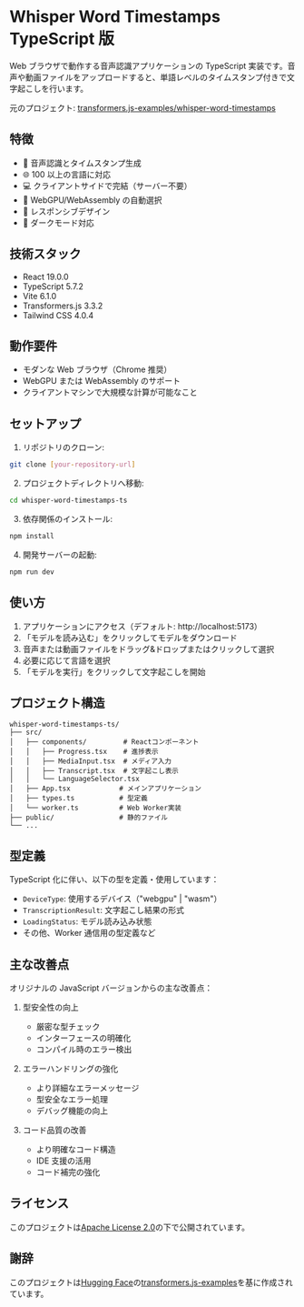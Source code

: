 # Whisper Word Timestamps TypeScript 版

Web ブラウザで動作する音声認識アプリケーションの TypeScript 実装です。音声や動画ファイルをアップロードすると、単語レベルのタイムスタンプ付きで文字起こしを行います。

元のプロジェクト: [transformers.js-examples/whisper-word-timestamps](https://github.com/huggingface/transformers.js-examples/tree/main/whisper-word-timestamps)

## 特徴

- 🎯 音声認識とタイムスタンプ生成
- 🌐 100 以上の言語に対応
- 💻 クライアントサイドで完結（サーバー不要）
- 🔄 WebGPU/WebAssembly の自動選択
- 📱 レスポンシブデザイン
- 🌙 ダークモード対応

## 技術スタック

- React 19.0.0
- TypeScript 5.7.2
- Vite 6.1.0
- Transformers.js 3.3.2
- Tailwind CSS 4.0.4

## 動作要件

- モダンな Web ブラウザ（Chrome 推奨）
- WebGPU または WebAssembly のサポート
- クライアントマシンで大規模な計算が可能なこと

## セットアップ

1. リポジトリのクローン:

```sh
git clone [your-repository-url]
```

2. プロジェクトディレクトリへ移動:

```sh
cd whisper-word-timestamps-ts
```

3. 依存関係のインストール:

```sh
npm install
```

4. 開発サーバーの起動:

```sh
npm run dev
```

## 使い方

1. アプリケーションにアクセス（デフォルト: http://localhost:5173）
2. 「モデルを読み込む」をクリックしてモデルをダウンロード
3. 音声または動画ファイルをドラッグ&ドロップまたはクリックして選択
4. 必要に応じて言語を選択
5. 「モデルを実行」をクリックして文字起こしを開始

## プロジェクト構造

```
whisper-word-timestamps-ts/
├── src/
│   ├── components/         # Reactコンポーネント
│   │   ├── Progress.tsx    # 進捗表示
│   │   ├── MediaInput.tsx  # メディア入力
│   │   ├── Transcript.tsx  # 文字起こし表示
│   │   └── LanguageSelector.tsx
│   ├── App.tsx            # メインアプリケーション
│   ├── types.ts           # 型定義
│   └── worker.ts          # Web Worker実装
├── public/                # 静的ファイル
└── ...
```

## 型定義

TypeScript 化に伴い、以下の型を定義・使用しています：

- `DeviceType`: 使用するデバイス（"webgpu" | "wasm"）
- `TranscriptionResult`: 文字起こし結果の形式
- `LoadingStatus`: モデル読み込み状態
- その他、Worker 通信用の型定義など

## 主な改善点

オリジナルの JavaScript バージョンからの主な改善点：

1. 型安全性の向上

   - 厳密な型チェック
   - インターフェースの明確化
   - コンパイル時のエラー検出

2. エラーハンドリングの強化

   - より詳細なエラーメッセージ
   - 型安全なエラー処理
   - デバッグ機能の向上

3. コード品質の改善
   - より明確なコード構造
   - IDE 支援の活用
   - コード補完の強化

## ライセンス

このプロジェクトは[Apache License 2.0](LICENSE)の下で公開されています。

## 謝辞

このプロジェクトは[Hugging Face](https://huggingface.co/)の[transformers.js-examples](https://github.com/huggingface/transformers.js-examples)を基に作成されています。
